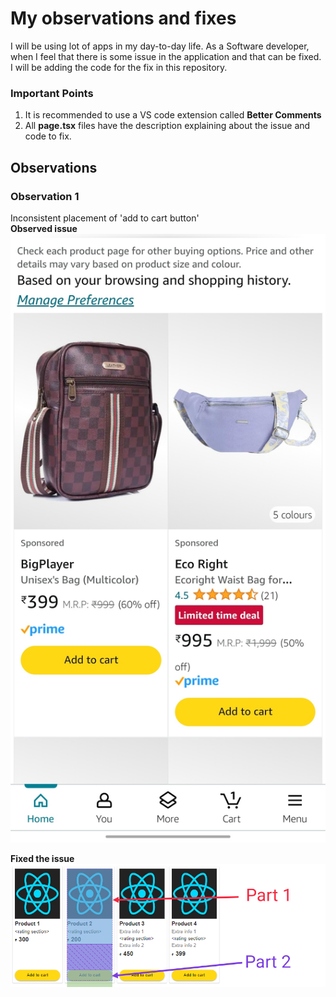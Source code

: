 # My observations and fixes
I will be using lot of apps in my day-to-day life. As a Software developer, when I feel that there is some issue in the application and that can be fixed. I will be adding the code for the fix in this repository.

### Important Points
1. It is recommended to use a VS code extension called **Better Comments**
2. All **page.tsx** files have the description explaining about the issue and code to fix.

## Observations
### Observation 1
Inconsistent placement of 'add to cart button'  
**Observed issue**
![Amazon observed issue](./images/amazon/observation_image_01.jpg)

**Fixed the issue**
![Amazon fixed image](./images/amazon/fix_01.png)